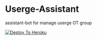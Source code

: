 # Userge-Assistant
assistant-bot for manage userge OT group

[![Deploy To Heroku](https://www.herokucdn.com/deploy/button.svg)](https://heroku.com/deploy?template=https://github.com/Anonymous5945/userge-assistant)
